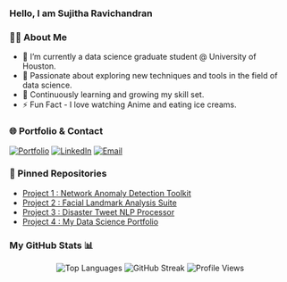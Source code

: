 <div>
  <h3>Hello, I am Sujitha Ravichandran</h3>
</div>

### 👩‍💻 About Me
- 🔭 I’m currently a data science graduate student @ University of Houston.
- 🌱 Passionate about exploring new techniques and tools in the field of data science.
- 📖 Continuously learning and growing my skill set.
- ⚡ Fun Fact - I love watching Anime and eating ice creams.

### 🌐 Portfolio & Contact
[![Portfolio](https://img.shields.io/badge/Portfolio-0077B5?style=for-the-badge&logo=portfolio&logoColor=white)](https://sujims22.github.io/sujitharavichandran/)
[![LinkedIn](https://img.shields.io/badge/LinkedIn-0077B5?style=for-the-badge&logo=linkedin&logoColor=white)](https://www.linkedin.com/in/sujitharavichandran/)
[![Email](https://img.shields.io/badge/Email-D14836?style=for-the-badge&logo=gmail&logoColor=white)](mailto:sravich8@cougarnet.uh.edu)

### 📌 Pinned Repositories
- [Project 1 : Network Anomaly Detection Toolkit](https://github.com/sujims22/Network-anamoly-detection)
- [Project 2 : Facial Landmark Analysis Suite](https://github.com/sujims22/Facial-Landmark-Analysis)
- [Project 3 : Disaster Tweet NLP Processor](https://github.com/sujims22/Natural-Language-Processing-with-Disaster-Tweets)
- [Project 4 : My Data Science Portfolio](https://github.com/sujims22/sujitharavichandran)

### My GitHub Stats 📊
<div align="center">
  <div>
    <img src="https://github-readme-stats.vercel.app/api/top-langs/?username=sujims22&layout=compact" alt="Top Languages" />
    <img src="https://github-readme-streak-stats.herokuapp.com/?user=sujims22" alt="GitHub Streak" />
    <img src="https://komarev.com/ghpvc/?username=sujims22" alt="Profile Views" />
  </div>
</div>






